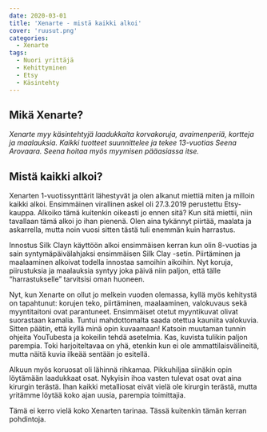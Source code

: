 ```yaml
---
date: 2020-03-01
title: 'Xenarte - mistä kaikki alkoi'
cover: 'ruusut.png'
categories:
  - Xenarte
tags:
  - Nuori yrittäjä
  - Kehittyminen
  - Etsy
  - Käsintehty
---
```


## Mikä Xenarte?

_Xenarte myy käsintehtyjä laadukkaita korvakoruja, avaimenperiä, kortteja ja maalauksia. Kaikki tuotteet suunnittelee ja tekee 13-vuotias Seena Arovaara. Seena hoitaa myös myymisen pääasiassa itse._

## Mistä kaikki alkoi?

Xenarten 1-vuotissynttärit lähestyvät ja olen alkanut miettiä miten ja milloin kaikki alkoi. Ensimmäinen virallinen askel oli 27.3.2019 perustettu Etsy-kauppa. Alkoiko tämä kuitenkin oikeasti jo ennen sitä? Kun sitä miettii, niin tavallaan tämä alkoi jo ihan pienenä. Olen aina tykännyt piirtää, maalata ja askarrella, mutta noin vuosi sitten tästä tuli enemmän kuin harrastus.

Innostus Silk Clayn käyttöön alkoi ensimmäisen kerran kun olin 8-vuotias ja sain syntymäpäivälahjaksi ensimmäisen Silk Clay -setin. Piirtäminen ja maalaaminen alkoivat todella innostaa samoihin aikoihin. Nyt koruja, piirustuksia ja maalauksia syntyy joka päivä niin paljon, että tälle “harrastukselle” tarvitsisi oman huoneen.

Nyt, kun Xenarte on ollut jo melkein vuoden olemassa, kyllä myös kehitystä on tapahtunut: korujen teko, piirtäminen, maalaaminen, valokuvaus sekä myyntitaitoni ovat parantuneet. Ensimmäiset otetut myyntikuvat olivat suorastaan kamalia. Tuntui mahdottomalta saada otettua kauniita valokuvia. Sitten päätin, että kyllä minä opin kuvaamaan! Katsoin muutaman tunnin ohjeita YouTubesta ja kokeilin tehdä asetelmia. Kas, kuvista tulikin paljon parempia. Toki harjoiteltavaa on yhä, etenkin kun ei ole ammattilaisvälineitä, mutta näitä kuvia ilkeää sentään jo esitellä.

Alkuun myös koruosat oli lähinnä rihkamaa. Pikkuhiljaa siinäkin opin löytämään laadukkaat osat. Nykyisin ihoa vasten tulevat osat ovat aina kirurgin terästä. Ihan kaikki metalliosat eivät vielä ole kirurgin terästä, mutta yritämme löytää koko ajan uusia, parempia toimittajia.

Tämä ei kerro vielä koko Xenarten tarinaa. Tässä kuitenkin tämän kerran pohdintoja.
